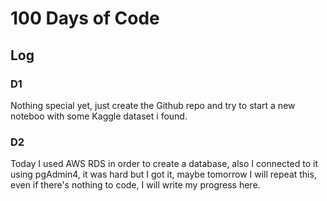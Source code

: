 # 100 Days of Code

## Log

### D1

Nothing special yet, just create the Github repo and try to start a new noteboo with some Kaggle dataset i found.

### D2

Today I used AWS RDS in order to create a database, also I connected to it using pgAdmin4, it was hard but I got it, maybe tomorrow I will repeat this, even if there's nothing to code, I will write my progress here.
